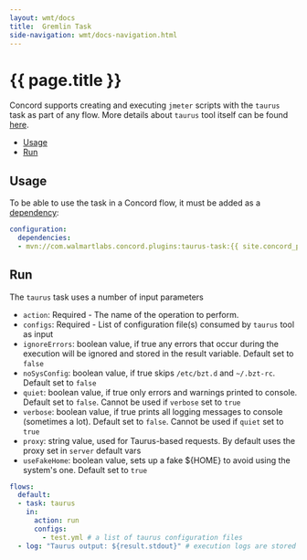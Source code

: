 ```yaml
---
layout: wmt/docs
title:  Gremlin Task
side-navigation: wmt/docs-navigation.html
---
```


# {{ page.title }}

Concord supports creating and executing `jmeter` scripts
with the `taurus` task as part of any flow. More details about `taurus` tool itself can be found [here](https://gettaurus.org/kb/Basic1/).

- [Usage](#usage)
- [Run](#run)

## Usage

To be able to use the task in a Concord flow, it must be added as a
[dependency](../getting-started/concord-dsl.html#dependencies):

```yaml
configuration:
  dependencies:
  - mvn://com.walmartlabs.concord.plugins:taurus-task:{{ site.concord_plugins_version }}
```

## Run

The `taurus` task uses a number of input parameters

- `action`: Required - The name of the operation to perform.
- `configs`: Required - List of configuration file(s) consumed by `taurus` tool as input
- `ignoreErrors`:  boolean value, if true any errors that occur during the execution will be ignored and stored in the result variable. Default set to `false`
- `noSysConfig`: boolean value, if true skips `/etc/bzt.d` and `~/.bzt-rc`. Default set to `false`
- `quiet`: boolean value, if true only errors and warnings printed to console. Default set to `false`. Cannot be used if `verbose` set to `true`
- `verbose`: boolean value, if true prints all logging messages to console  (sometimes a lot). Default set to `false`. Cannot be used if `quiet` set to `true`
- `proxy`: string value, used for Taurus-based requests. By default uses the proxy set in `server` default vars 
- `useFakeHome`: boolean value, sets up a fake ${HOME} to avoid using the system's one. Default set to `true`

```yaml
flows:
  default:
  - task: taurus
    in:
      action: run
      configs:
        - test.yml # a list of taurus configuration files
  - log: "Taurus output: ${result.stdout}" # execution logs are stored in variable ${result} that can be used at later point in flow


